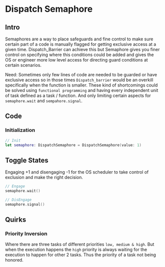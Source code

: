 
# Dispatch Semaphore

## Intro

Semaphores are a way to place safeguards and fine control to make sure certain part of a code is manually flagged for getting exclusive access at a given time. 
Dispatch_Barrier can achieve this but Semaphore gives you finer control on specifying where this conditions could be added and gives the OS or engineer more low level access for directing guard conditions at certain scenarios.

Need: Sometimes only few lines of code are needed to be guarded or have exclusive access so in those times `Dispatch_barrier` would be an overkill specifically when the function is smaller. These kind of shortcomings could be solved using `functional programming` and having every independent unit of task defined as a task / function.  And only limiting certain aspects for `semaphore.wait` and `sempahore.signal`.

## Code

### Initialization
```swift
// Init
let semaphore: DispatchSemaphore = DispatchSemaphore(value: 1)
```

## Toggle States

Engaging +1 and disengaging  -1 for the OS scheduler to take control of exclusion and make the right decision.
```swift
// Engage
semaphore.wait()

// DisEngage
semaphore.signal()
```

## Quirks

###  Priority Inversion

Where there are three tasks of different priorities `low, medium & high`. But when the execution happens the `high` priority is always waiting for the execution to happen for other 2 tasks. Thus the priority of a task not being honored.
